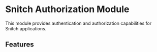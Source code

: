 # Snitch Authorization Module

This module provides authentication and authorization capabilities for Snitch applications.

## Features
